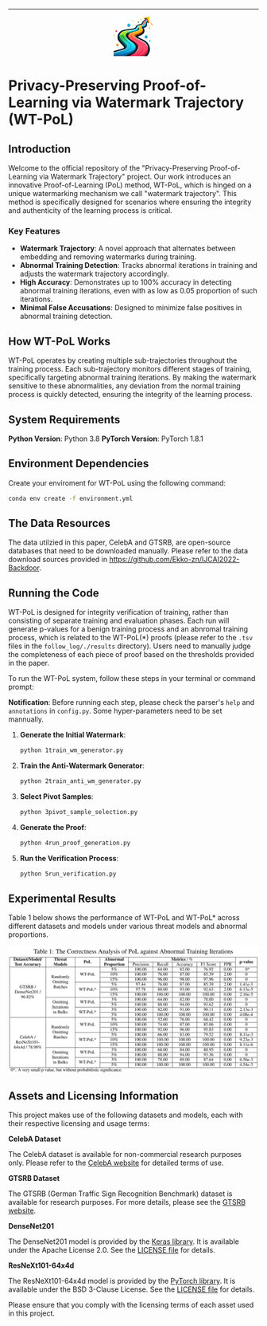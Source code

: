---
<p align="center">
  <img src="watermark-trajectory.png" width="80" alt="Logo">
</p>

# Privacy-Preserving Proof-of-Learning via Watermark Trajectory (WT-PoL)

## Introduction

Welcome to the official repository of the "Privacy-Preserving Proof-of-Learning via Watermark Trajectory" project. Our work introduces an innovative Proof-of-Learning (PoL) method, WT-PoL, which is hinged on a unique watermarking mechanism we call "watermark trajectory". This method is specifically designed for scenarios where ensuring the integrity and authenticity of the learning process is critical.

### Key Features

- **Watermark Trajectory**: A novel approach that alternates between embedding and removing watermarks during training.
- **Abnormal Training Detection**: Tracks abnormal iterations in training and adjusts the watermark trajectory accordingly.
- **High Accuracy**: Demonstrates up to 100% accuracy in detecting abnormal training iterations, even with as low as 0.05 proportion of such iterations.
- **Minimal False Accusations**: Designed to minimize false positives in abnormal training detection.

## How WT-PoL Works

WT-PoL operates by creating multiple sub-trajectories throughout the training process. Each sub-trajectory monitors different stages of training, specifically targeting abnormal training iterations. By making the watermark sensitive to these abnormalities, any deviation from the normal training process is quickly detected, ensuring the integrity of the learning process.

## System Requirements

**Python Version**: Python 3.8
**PyTorch Version**: PyTorch 1.8.1

## Environment Dependencies

Create your enviroment for WT-PoL using the following command:

```bash
conda env create -f environment.yml
```

## The Data Resources

The data utilzied in this paper, CelebA and GTSRB, are open-source databases that need to be downloaded manually. Please refer to the data download sources provided in https://github.com/Ekko-zn/IJCAI2022-Backdoor.

## Running the Code
WT-PoL is designed for integrity verification of training, rather than consisting of separate training and evaluation phases. Each run will generate p-values for a benign training process and an abnromal training process, which is related to the WT-PoL(*) proofs (please refer to the `.tsv` files in the `follow_log/./results` directory). Users need to manually judge the completeness of each piece of proof based on the thresholds provided in the paper.

To run the WT-PoL system, follow these steps in your terminal or command prompt:

**Notification**: Before running each step, please check the parser's `help` and `annotations` in `config.py`. Some hyper-parameters need to be set mannually.

1. **Generate the Initial Watermark**: 
   ```bash
   python 1train_wm_generator.py
   ```

2. **Train the Anti-Watermark Generator**: 
   ```bash
   python 2train_anti_wm_generator.py
   ```

3. **Select Pivot Samples**: 
   ```bash
   python 3pivot_sample_selection.py
   ```

4. **Generate the Proof**: 
   ```bash
   python 4run_proof_generation.py
   ```

5. **Run the Verification Process**: 
   ```bash
   python 5run_verification.py
   ```
## Experimental Results
Table 1 below shows the performance of WT-PoL and WT-PoL* across different datasets and models under various threat models and abnormal proportions.

<p align="center">
  <img src="overall-results.jpg" width="650" alt="Logo">
</p>

## Assets and Licensing Information

This project makes use of the following datasets and models, each with their respective licensing and usage terms:

**CelebA Dataset**

The CelebA dataset is available for non-commercial research purposes only. Please refer to the [CelebA website](http://mmlab.ie.cuhk.edu.hk/projects/CelebA.html) for detailed terms of use.

**GTSRB Dataset**

The GTSRB (German Traffic Sign Recognition Benchmark) dataset is available for research purposes. For more details, please see the [GTSRB website](http://benchmark.ini.rub.de/?section=gtsrb&subsection=news).

**DenseNet201**

The DenseNet201 model is provided by the [Keras library](https://keras.io/api/applications/densenet/). It is available under the Apache License 2.0. See the [LICENSE file](https://github.com/keras-team/keras/blob/master/LICENSE) for details.

**ResNeXt101-64x4d**

The ResNeXt101-64x4d model is provided by the [PyTorch library](https://pytorch.org/). It is available under the BSD 3-Clause License. See the [LICENSE file](https://github.com/pytorch/vision/blob/main/LICENSE) for details.

Please ensure that you comply with the licensing terms of each asset used in this project.


